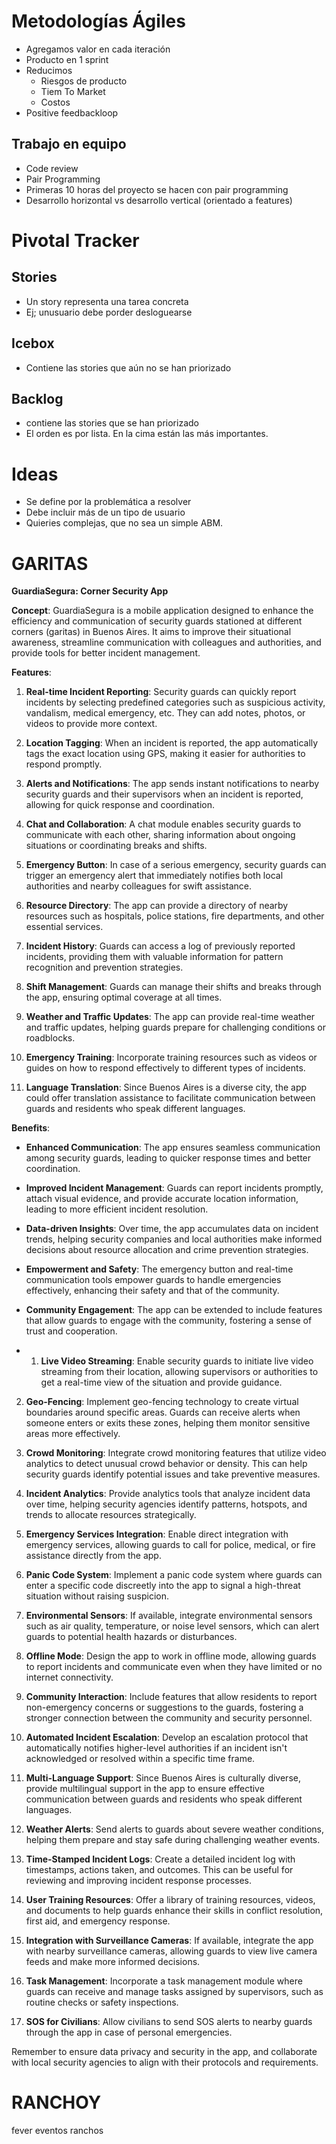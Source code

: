 
# Metodologías Ágiles
- Agregamos valor en cada iteración
- Producto en 1 sprint
- Reducimos
	- Riesgos de producto
	- Tiem To Market
	- Costos
- Positive feedbackloop

## Trabajo en equipo
- Code review
- Pair Programming
- Primeras 10 horas del proyecto se hacen con pair programming
- Desarrollo horizontal vs desarrollo vertical (orientado a features)


# Pivotal Tracker
## Stories
- Un story representa una tarea concreta
- Ej; unusuario debe porder desloguearse

## Icebox
- Contiene las stories que aún no se han priorizado

## Backlog
- contiene las stories que se han priorizado
- El orden es por lista. En la cima están las más importantes.

# Ideas
- Se define por la problemática a resolver
- Debe incluir más de un tipo de usuario
- Quieries complejas, que no sea un simple ABM.



# GARITAS
**GuardiaSegura: Corner Security App**

**Concept**: GuardiaSegura is a mobile application designed to enhance the efficiency and communication of security guards stationed at different corners (garitas) in Buenos Aires. It aims to improve their situational awareness, streamline communication with colleagues and authorities, and provide tools for better incident management.

**Features**:

1. **Real-time Incident Reporting**: Security guards can quickly report incidents by selecting predefined categories such as suspicious activity, vandalism, medical emergency, etc. They can add notes, photos, or videos to provide more context.
    
2. **Location Tagging**: When an incident is reported, the app automatically tags the exact location using GPS, making it easier for authorities to respond promptly.
    
3. **Alerts and Notifications**: The app sends instant notifications to nearby security guards and their supervisors when an incident is reported, allowing for quick response and coordination.
    
4. **Chat and Collaboration**: A chat module enables security guards to communicate with each other, sharing information about ongoing situations or coordinating breaks and shifts.
    
5. **Emergency Button**: In case of a serious emergency, security guards can trigger an emergency alert that immediately notifies both local authorities and nearby colleagues for swift assistance.
    
6. **Resource Directory**: The app can provide a directory of nearby resources such as hospitals, police stations, fire departments, and other essential services.
    
7. **Incident History**: Guards can access a log of previously reported incidents, providing them with valuable information for pattern recognition and prevention strategies.
    
8. **Shift Management**: Guards can manage their shifts and breaks through the app, ensuring optimal coverage at all times.
    
9. **Weather and Traffic Updates**: The app can provide real-time weather and traffic updates, helping guards prepare for challenging conditions or roadblocks.
    
10. **Emergency Training**: Incorporate training resources such as videos or guides on how to respond effectively to different types of incidents.
    
11. **Language Translation**: Since Buenos Aires is a diverse city, the app could offer translation assistance to facilitate communication between guards and residents who speak different languages.
    

**Benefits**:

- **Enhanced Communication**: The app ensures seamless communication among security guards, leading to quicker response times and better coordination.
    
- **Improved Incident Management**: Guards can report incidents promptly, attach visual evidence, and provide accurate location information, leading to more efficient incident resolution.
    
- **Data-driven Insights**: Over time, the app accumulates data on incident trends, helping security companies and local authorities make informed decisions about resource allocation and crime prevention strategies.
    
- **Empowerment and Safety**: The emergency button and real-time communication tools empower guards to handle emergencies effectively, enhancing their safety and that of the community.
    
- **Community Engagement**: The app can be extended to include features that allow guards to engage with the community, fostering a sense of trust and cooperation.
    
- 1. **Live Video Streaming**: Enable security guards to initiate live video streaming from their location, allowing supervisors or authorities to get a real-time view of the situation and provide guidance.
    
2. **Geo-Fencing**: Implement geo-fencing technology to create virtual boundaries around specific areas. Guards can receive alerts when someone enters or exits these zones, helping them monitor sensitive areas more effectively.
    
3. **Crowd Monitoring**: Integrate crowd monitoring features that utilize video analytics to detect unusual crowd behavior or density. This can help security guards identify potential issues and take preventive measures.
    
4. **Incident Analytics**: Provide analytics tools that analyze incident data over time, helping security agencies identify patterns, hotspots, and trends to allocate resources strategically.
    
5. **Emergency Services Integration**: Enable direct integration with emergency services, allowing guards to call for police, medical, or fire assistance directly from the app.
    
6. **Panic Code System**: Implement a panic code system where guards can enter a specific code discreetly into the app to signal a high-threat situation without raising suspicion.
    
7. **Environmental Sensors**: If available, integrate environmental sensors such as air quality, temperature, or noise level sensors, which can alert guards to potential health hazards or disturbances.
    
8. **Offline Mode**: Design the app to work in offline mode, allowing guards to report incidents and communicate even when they have limited or no internet connectivity.
    
9. **Community Interaction**: Include features that allow residents to report non-emergency concerns or suggestions to the guards, fostering a stronger connection between the community and security personnel.
    
10. **Automated Incident Escalation**: Develop an escalation protocol that automatically notifies higher-level authorities if an incident isn't acknowledged or resolved within a specific time frame.
    
11. **Multi-Language Support**: Since Buenos Aires is culturally diverse, provide multilingual support in the app to ensure effective communication between guards and residents who speak different languages.
    
12. **Weather Alerts**: Send alerts to guards about severe weather conditions, helping them prepare and stay safe during challenging weather events.
    
13. **Time-Stamped Incident Logs**: Create a detailed incident log with timestamps, actions taken, and outcomes. This can be useful for reviewing and improving incident response processes.
    
14. **User Training Resources**: Offer a library of training resources, videos, and documents to help guards enhance their skills in conflict resolution, first aid, and emergency response.
    
15. **Integration with Surveillance Cameras**: If available, integrate the app with nearby surveillance cameras, allowing guards to view live camera feeds and make more informed decisions.
    
16. **Task Management**: Incorporate a task management module where guards can receive and manage tasks assigned by supervisors, such as routine checks or safety inspections.
    
17. **SOS for Civilians**: Allow civilians to send SOS alerts to nearby guards through the app in case of personal emergencies.

Remember to ensure data privacy and security in the app, and collaborate with local security agencies to align with their protocols and requirements.


# RANCHOY
fever eventos ranchos 